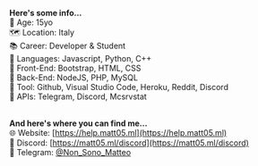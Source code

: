 **Here's some info...**<br>
📆 Age: 15yo<br>
🗺 Location: Italy<br>
📚 Career: Developer & Student<br>
📝 Languages: Javascript, Python, C++<br>
📝 Front-End: Bootstrap, HTML, CSS<br>
📝 Back-End: NodeJS, PHP, MySQL<br>
🧰 Tool: Github, Visual Studio Code, Heroku, Reddit, Discord<br>
🎈 APIs: Telegram, Discord, Mcsrvstat<br><br>

**And here's where you can find me...**<br>
🌐 Website: [https://help.matt05.ml](https://help.matt05.ml)<br>
💾 Discord: [https://matt05.ml/discord](https://matt05.ml/discord)<br>
🎉 Telegram: [@Non_Sono_Matteo](https://t.me/Non_Sono_Matteo)<br>
<!---
Matt0550/Matt0550 is a ✨ special ✨ repository because its `README.md` (this file) appears on your GitHub profile.
You can click the Preview link to take a look at your changes.
--->
